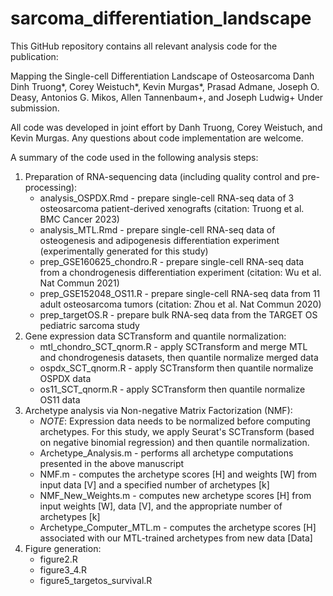 # sarcoma_differentiation_landscape

This GitHub repository contains all relevant analysis code for the publication:

Mapping the Single-cell Differentiation Landscape of Osteosarcoma 
Danh Dinh Truong*, Corey Weistuch*, Kevin Murgas*, Prasad Admane, Joseph O. Deasy, Antonios G. Mikos, Allen Tannenbaum+, and Joseph Ludwig+
Under submission.

All code was developed in joint effort by Danh Truong, Corey Weistuch, and Kevin Murgas. Any questions about code implementation are welcome.

A summary of the code used in the following analysis steps:
1. Preparation of RNA-sequencing data (including quality control and pre-processing):
    - analysis_OSPDX.Rmd - prepare single-cell RNA-seq data of 3 osteosarcoma patient-derived xenografts (citation: Truong et al. BMC Cancer 2023)
    - analysis_MTL.Rmd - prepare single-cell RNA-seq data of osteogenesis and adipogenesis differentiation experiment (experimentally generated for this study)
    - prep_GSE160625_chondro.R - prepare single-cell RNA-seq data from a chondrogenesis differentiation experiment (citation: Wu et al. Nat Commun 2021)
    - prep_GSE152048_OS11.R - prepare single-cell RNA-seq data from 11 adult osteosarcoma tumors (citation: Zhou et al. Nat Commun 2020)
    - prep_targetOS.R - prepare bulk RNA-seq data from the TARGET OS pediatric sarcoma study
2. Gene expression data SCTransform and quantile normalization:
    - mtl_chondro_SCT_qnorm.R - apply SCTransform and merge MTL and chondrogenesis datasets, then quantile normalize merged data
    - ospdx_SCT_qnorm.R - apply SCTransform then quantile normalize OSPDX data
    - os11_SCT_qnorm.R - apply SCTransform then quantile normalize OS11 data
3. Archetype analysis via Non-negative Matrix Factorization (NMF):
    - *NOTE*: Expression data needs to be normalized before computing archetypes. For this study, we apply Seurat's SCTransform (based on negative binomial regression) and then quantile normalization.
    - Archetype_Analysis.m - performs all archetype computations presented in the above manuscript
    - NMF.m - computes the archetype scores [H] and weights [W] from input data [V] and a specified number of archetypes [k]
    - NMF_New_Weights.m - computes new archetype scores [H] from input weights [W], data [V], and the appropriate number of archetypes [k]
    - Archetype_Computer_MTL.m - computes the archetype scores [H] associated with our MTL-trained archetypes from new data [Data]
4. Figure generation:
    - figure2.R
    - figure3_4.R
    - figure5_targetos_survival.R
